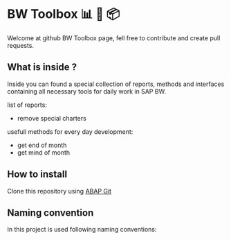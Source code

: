 # BW Toolbox 📊 🔨 📦

Welcome at github BW Toolbox page, fell free to contribute and create pull requests.

## What is inside ?

Inside you can found a special collection of reports, methods and interfaces containing all necessary tools for daily work in SAP BW.

list of reports:
- remove special charters

usefull methods for every day development:
- get end of month
- get mind of month


## How to install

Clone this repository using [ABAP Git](https://github.com/larshp/abapGit)

## Naming convention

In this project is used following naming conventions:
 
